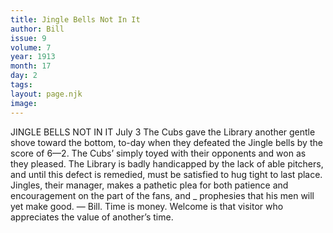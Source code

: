 ```yaml
---
title: Jingle Bells Not In It
author: Bill
issue: 9
volume: 7
year: 1913
month: 17
day: 2
tags:
layout: page.njk
image:
---
```

JINGLE BELLS NOT IN IT    July 3    The Cubs gave the Library another gentle shove toward the bottom, to-day when they defeated the Jingle bells by the score of 6—2. The Cubs’ simply toyed with their opponents and won as they pleased. The Library is badly handicapped by the lack of able pitchers, and until this defect is remedied, must be satisfied to hug tight to last place. Jingles, their manager, makes a pathetic plea for both patience and encouragement on the part of the fans, and _ prophesies that his men will yet make good. — Bill.       Time is money. Welcome is that visitor who appreciates the value of another’s time. 

